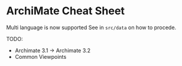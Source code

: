 # ArchiMate Cheat Sheet

Multi language is now supported
See in `src/data` on how to procede.

TODO:

* Archimate 3.1 → Archimate 3.2
* Common Viewpoints

